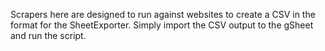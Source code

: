 Scrapers here are designed to run against websites to create a CSV in the format for the SheetExporter. Simply import the CSV output to the gSheet and run the script.
